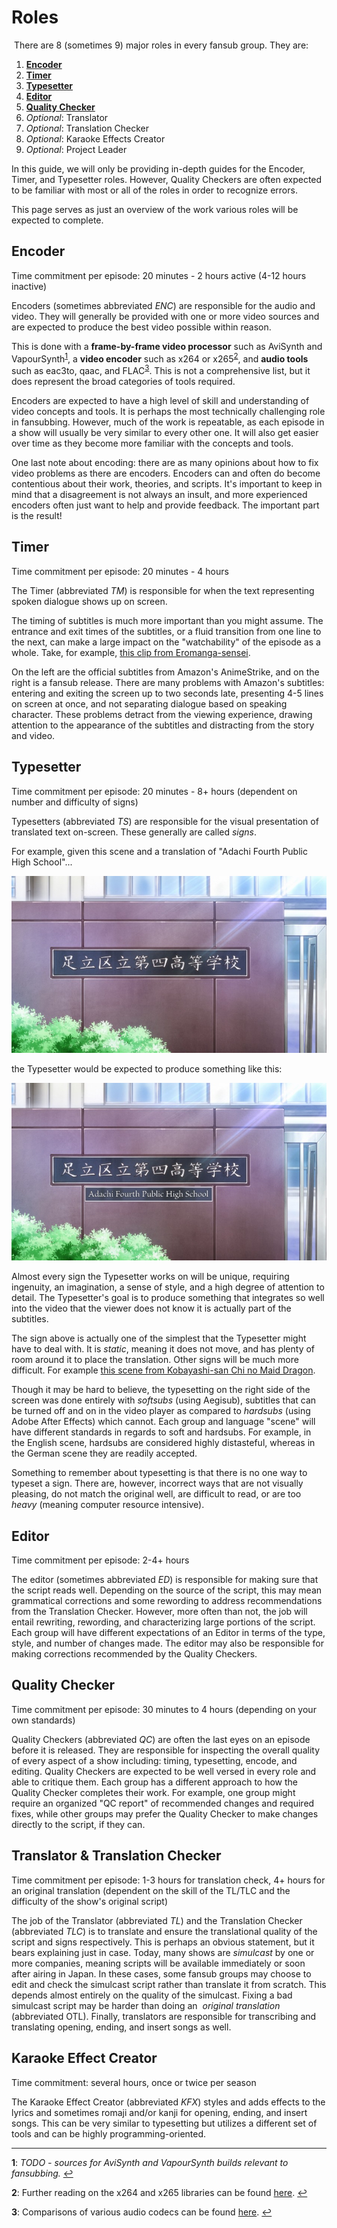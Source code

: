 # Roles

 There are 8 (sometimes 9) major roles in every fansub group. They are:

1.  [**Encoder**](#encoder)
2.  [**Timer**](#timer)
3.  [**Typesetter**](#typesetter)
4.  [**Editor**](#editor)
5.  [**Quality Checker**](#quality-checker)
6.  *Optional*: Translator
7.  *Optional*: Translation Checker
8.  *Optional*: Karaoke Effects Creator
9.  *Optional*: Project Leader

In this guide, we will only be providing in-depth guides for the
Encoder, Timer, and Typesetter roles.
However, Quality Checkers are often expected to be familiar with
most or all of the roles in order to recognize errors.

This page serves as just an overview of the work
various roles will be expected to complete.

## Encoder

Time commitment per episode: 20 minutes - 2 hours active (4-12 hours
inactive)

Encoders (sometimes abbreviated *ENC*) are responsible for the audio
and video.
They will generally be provided with one or more video sources
and are expected to produce the best video possible within reason.

This is done with a **frame-by-frame video processor** such as AviSynth
and VapourSynth<sup name="a1">[1](#fn1)</sup>,
a **video encoder** such as x264 or x265<sup name="a2">[2](#fn2)</sup>,
and **audio tools** such as eac3to, qaac,
and FLAC<sup name="a3">[3](#fn3)</sup>.
This is not a comprehensive list,
but it does represent the broad categories of tools required.

Encoders are expected to have a high level of skill and understanding of
video concepts and tools.
It is perhaps the most technically challenging role in fansubbing.
However, much of the work is repeatable,
as each episode in a show will usually be very similar to every other one.
It will also get easier over time as they become more familiar with the
concepts and tools.

One last note about encoding: there are as many opinions about how to
fix video problems as there are encoders.
Encoders can and often do become contentious about their work,
theories,
and scripts.
It's important to keep in mind that a disagreement is not always an insult,
and more experienced encoders often just want to help and provide feedback.
The important part is the result\!

## Timer

Time commitment per episode: 20 minutes - 4 hours

The Timer (abbreviated *TM*) is responsible for when the text
representing spoken dialogue shows up on screen.

The timing of subtitles is much more important than you might assume.
The entrance and exit times of the subtitles,
or a fluid transition from one line to the next,
can make a large impact on the "watchability" of the episode as a whole.
Take, for example,
[this clip from Eromanga-sensei](https://www.youtube.com/watch?v=DFYvoGVFfX4).

On the left are the official subtitles from Amazon's AnimeStrike,
and on the right is a fansub release.
There are many problems with Amazon's subtitles:
entering and exiting the screen up to two seconds late,
presenting 4-5 lines on screen at once,
and not separating dialogue based on speaking character.
These problems detract from the viewing experience,
drawing attention to the appearance of the subtitles
and distracting from the story and video.

## Typesetter

Time commitment per episode: 20 minutes - 8+ hours (dependent on number
and difficulty of signs)

Typesetters (abbreviated *TS*) are responsible for the visual
presentation of translated text on-screen. These generally are called *signs*.

For example, given this scene and a translation of "Adachi Fourth Public
High
School"...

![\[DameDesuYo\] Eromanga-sensei - 01 (1920x1080 10bit AAC) \[05CB518E\].mkv\_snapshot\_03.11\_\[2017.08.18\_21.14.55\].jpg](images/cnvimage100.png)

the Typesetter would be expected to produce something like
this:

![\[DameDesuYo\] Eromanga-sensei - 01 (1920x1080 10bit AAC) \[05CB518E\].mkv\_snapshot\_03.11\_\[2017.08.18\_21.14.43\].jpg](images/cnvimage101.png)

Almost every sign the Typesetter works on will be unique,
requiring ingenuity,
an imagination,
a sense of style,
and a high degree of attention to detail.
The Typesetter's goal is to produce something that integrates so
well into the video that the viewer does not know it is actually part of
the subtitles.

The sign above is actually one of the simplest that the Typesetter might
have to deal with.
It is *static*, meaning it does not move,
and has plenty of room around it to place the translation.
Other signs will be much more difficult.
For example [this scene from Kobayashi-san Chi no
Maid Dragon](https://www.youtube.com/watch?v=4BVgygZe7WY).

Though it may be hard to believe,
the typesetting on the right side of the screen was done entirely
with *softsubs* (using Aegisub),
subtitles that can be turned off and on in the video player
as compared to *hardsubs* (using Adobe After Effects) which cannot.
Each group and language "scene" will have different standards
in regards to soft and hardsubs.
For example, in the English scene,
hardsubs are considered highly distasteful,
whereas in the German scene they are readily accepted.

Something to remember about typesetting is that there is no one way to
typeset a sign.
There are, however,
incorrect ways that are not visually pleasing,
do not match the original well,
are difficult to read,
or are too *heavy* (meaning computer resource intensive).

## Editor

Time commitment per episode: 2-4+ hours

The editor (sometimes abbreviated *ED*) is responsible for making sure that
the script reads well.
Depending on the source of the script,
this may mean grammatical corrections and some rewording
to address recommendations from the Translation Checker.
However, more often than not,
the job will entail rewriting,
rewording,
and characterizing large portions of the script.
Each group will have different expectations of an Editor
in terms of the type,
style,
and number of changes made.
The editor may also be responsible
for making corrections recommended by the Quality Checkers.

## Quality Checker

Time commitment per episode: 30 minutes to 4 hours (depending on your
own standards)

Quality Checkers (abbreviated *QC*) are often the last eyes on an
episode before it is released.
They are responsible for inspecting the
overall quality of every aspect of a show including:
timing,
typesetting,
encode,
and editing.
Quality Checkers are expected to be well versed in every role
and able to critique them.
Each group has a different approach to how the Quality Checker
completes their work.
For example, one group might require an organized "QC report"
of recommended changes and required fixes,
while other groups may prefer the Quality
Checker to make changes directly to the script,
if they can.

## Translator & Translation Checker

Time commitment per episode: 1-3 hours for translation check,
4+ hours for an original translation (dependent on the skill of the TL/TLC
and the difficulty of the show's original script)

The job of the Translator (abbreviated *TL*) and the Translation Checker
(abbreviated *TLC*) is to translate and ensure the translational quality
of the script and signs respectively.
This is perhaps an obvious statement,
but it bears explaining just in case.
Today, many shows are *simulcast* by one or more companies,
meaning scripts will be available immediately or soon after airing in Japan.
In these cases, some fansub groups may choose to edit
and check the simulcast script rather than translate it from scratch.
This depends almost entirely on the quality of the simulcast.
Fixing a bad simulcast script may be harder than doing an 
*original translation* (abbreviated OTL).
Finally, translators are responsible for transcribing and translating
opening,
ending,
and insert songs as well.

## Karaoke Effect Creator

Time commitment: several hours, once or twice per season

The Karaoke Effect Creator (abbreviated *KFX*) styles and
adds effects to the lyrics and sometimes romaji and/or kanji for
opening,
ending,
and insert songs.
This can be very similar to typesetting
but utilizes a different set of tools
and can be highly programming-oriented.

***

<b name="fn1">1</b>: *TODO - sources for AviSynth and VapourSynth builds
relevant to fansubbing.* [↩](#a1)

<b name="fn2">2</b>: Further reading on the x264 and x265 libraries can be
found [here](https://www.reddit.com/r/anime/comments/8ktmvu/nerdpost_how_fansubbers_make_your_anime_look/). [↩](#a2)

<b name="fn3">3</b>: Comparisons of various audio codecs can be found
[here](https://en.wikipedia.org/wiki/Comparison_of_audio_coding_formats). [↩](#a3)
